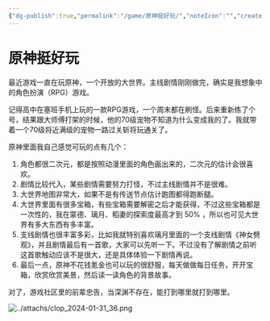 ```yaml
---
{"dg-publish":true,"permalink":"/game/原神挺好玩/","noteIcon":"","created":"2024-01-31T10:50:46+08:00","updated":"2024-02-02T12:57:02+08:00"}
---
```



# 原神挺好玩

最近游戏一直在玩原神，一个开放的大世界。主线剧情刚刚做完，确实是我想象中的角色扮演（RPG）游戏。

记得高中在塞班手机上玩的一款RPG游戏，一个周末都在刷怪。后来重新练了个号，结果跟大师傅打架的时候，他的70级宠物不知道为什么变成我的了。我就带着一个70级将近满级的宠物一路过关斩将玩通关了。

原神里面我自己感觉可玩的点有几个：
1. 角色都很二次元，都是按照动漫里面的角色画出来的，二次元的估计会很喜欢。
2. 剧情比较代入，某些剧情需要努力打怪，不过主线剧情并不是很难。
3. 大世界地图非常大，如果不是有传送节点估计跑图都得跑断腿。
4. 大世界里面有很多宝箱，有些宝箱需要解密之后才能获得，不过这些宝箱都是一次性的，我在蒙德、璃月、稻妻的探索度最高才到 50% ，所以也可见大世界有多大东西有多丰富。
5. 支线剧情也很丰富多彩，比如我就特别喜欢璃月里面的一个支线剧情《神女劈观》，并且剧情最后有一首歌，大家可以先听一下。不过没有了解剧情之前听这首歌触动应该不是很大，还是具体体验一下剧情再说。
6. 最后一点，原神不花钱氪金也可以玩的很舒服，每天做做每日任务，开开宝箱，欣赏欣赏美景，然后读一读角色的背景故事。

对了，游戏社区里的前辈忠告，当深渊不存在，能打到哪里就打到哪里。
   
![../attachs/clop_2024-01-31_36.png](/img/user/attachs/clop_2024-01-31_36.png)